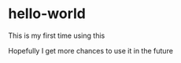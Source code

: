 # hello-world

This is my first time using this

Hopefully I get more chances to use it in the future

